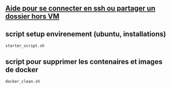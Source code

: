 ## [Aide pour se connecter en ssh ou partager un dossier hors VM](./tips/)

## script setup envirenement (ubuntu, installations)
```
starter_script.sh
```

## script pour supprimer les contenaires et images de docker  

```
docker_clean.sh
```
